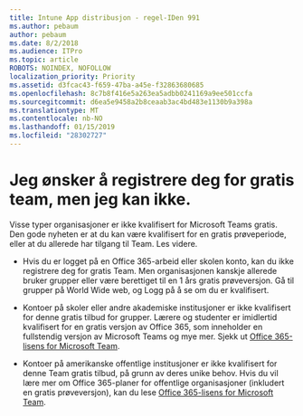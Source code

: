 ```yaml
---
title: Intune App distribusjon - regel-IDen 991
ms.author: pebaum
author: pebaum
ms.date: 8/2/2018
ms.audience: ITPro
ms.topic: article
ROBOTS: NOINDEX, NOFOLLOW
localization_priority: Priority
ms.assetid: d3fcac43-f659-47ba-a45e-f32863680685
ms.openlocfilehash: 8c7b8f416e5a263ea5adbb0241169a9ee501ccfa
ms.sourcegitcommit: d6ea5e9458a2b8ceaab3ac4bd483e1130b9a398a
ms.translationtype: MT
ms.contentlocale: nb-NO
ms.lasthandoff: 01/15/2019
ms.locfileid: "28302727"
---
```

# <a name="id-like-to-sign-up-for-teams-free-but-i-cant"></a>Jeg ønsker å registrere deg for gratis team, men jeg kan ikke.

Visse typer organisasjoner er ikke kvalifisert for Microsoft Teams gratis. Den gode nyheten er at du kan være kvalifisert for en gratis prøveperiode, eller at du allerede har tilgang til Team. Les videre.
  
- Hvis du er logget på en Office 365-arbeid eller skolen konto, kan du ikke registrere deg for gratis Team. Men organisasjonen kanskje allerede bruker grupper eller være berettiget til en 1 års gratis prøveversjon. Gå til grupper på World Wide web, og Logg på å se om du er kvalifisert.
    
- Kontoer på skoler eller andre akademiske institusjoner er ikke kvalifisert for denne gratis tilbud for grupper. Lærere og studenter er imidlertid kvalifisert for en gratis versjon av Office 365, som inneholder en fullstendig versjon av Microsoft Teams og mye mer. Sjekk ut [Office 365-lisens for Microsoft Team](https://docs.microsoft.com/microsoftteams/office-365-licensing).
    
- Kontoer på amerikanske offentlige institusjoner er ikke kvalifisert for denne Team gratis tilbud, på grunn av deres unike behov. Hvis du vil lære mer om Office 365-planer for offentlige organisasjoner (inkludert en gratis prøveversjon), kan du lese [Office 365-lisens for Microsoft Team](https://docs.microsoft.com/microsoftteams/office-365-licensing).
    

